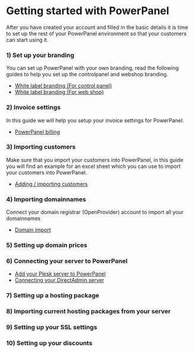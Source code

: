 # Getting started with PowerPanel
After you have created your account and filled in the basic details it is time to set up the rest of your PowerPanel environment so that your customers can start using it.

### 1) Set up your branding
You can set up PowerPanel with your own branding, read the following guides to help you set up the controlpanel and webshop branding.

- [White label branding (For control panel)](white-label-branding)
- [White label branding (For web shop)](configuring-webshop)

### 2) Invoice settings
In this guide we will help you setup your invoice settings for PowerPanel.

- [PowerPanel billing](invoicing-powerpanel)

### 3) Importing customers
Make sure that you import your customers into PowerPanel, in this guide you will find an example for an excel sheet which you can use to import your customers into PowerPanel.

- [Adding / importing customers](adding-customer)

### 4) Importing domainnames
Connect your domain registrar (OpenProvider) account to import all your domainnames

- [Domain import](domain-import)

### 5) Setting up domain prices


### 6) Connecting your server to PowerPanel

- [Add your Plesk server to PowerPanel](add-plesk-server)
- [Connecting your DirectAdmin server](add-directadmin-server)

### 7) Setting up a hosting package


### 8) Importing current hosting packages from your server


### 9) Setting up your SSL settings


### 10) Setting up your discounts

